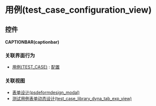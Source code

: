 # 用例(test_case_configuration_view)  <!-- {docsify-ignore-all} -->



## 控件
#### CAPTIONBAR(captionbar)


### 关联界面行为
  * [用例(TEST_CASE)](module/TestMgmt/test_case) : [配置](module/TestMgmt/test_case#界面行为)

### 关联视图
  * [表单设计(psdeformdesign_modal)](app/view/psdeformdesign_modal)
  * [测试用例表单动态设计(test_case_library_dyna_tab_exp_view)](app/view/test_case_library_dyna_tab_exp_view)

<script>
 const { createApp } = Vue
  createApp({
    data() {
      return {

      }
    }
  }).use(ElementPlus).mount('#app')
</script>